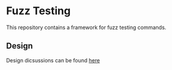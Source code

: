 
# Fuzz Testing
 
This repository contains a framework for fuzz testing 
commands. 

## Design

Design dicsussions can be found [here](README-DESIGN.md)
